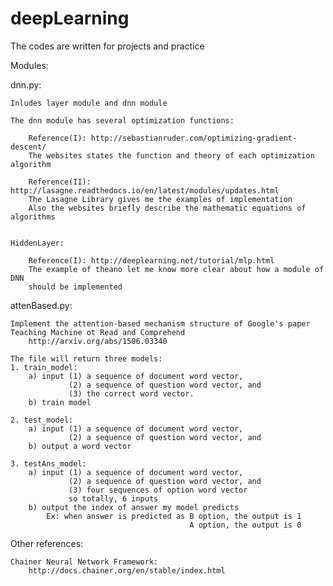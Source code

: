 # deepLearning
The codes are written for projects and practice






Modules:

dnn.py:

    Inludes layer module and dnn module
    
    The dnn module has several optimization functions:
    
        Reference(I): http://sebastianruder.com/optimizing-gradient-descent/
        The websites states the function and theory of each optimization algorithm
        
        Reference(II): http://lasagne.readthedocs.io/en/latest/modules/updates.html
        The Lasagne Library gives me the examples of implementation
        Also the websites briefly describe the mathematic equations of algorithms
        
        
    HiddenLayer:
    
        Reference(I): http://deeplearning.net/tutorial/mlp.html
        The example of theano let me know more clear about how a module of DNN
        should be implemented
    

attenBased.py:

    Implement the attention-based mechanism structure of Google's paper
    Teaching Machine ot Read and Comprehend
        http://arxiv.org/abs/1506.03340
    
    The file will return three models:
    1. train_model: 
        a) input (1) a sequence of document word vector, 
                 (2) a sequence of question word vector, and 
                 (3) the correct word vector.
        b) train model
        
    2. test_model:
        a) input (1) a sequence of document word vector, 
                 (2) a sequence of question word vector, and 
        b) output a word vector
        
    3. testAns_model:
        a) input (1) a sequence of document word vector, 
                 (2) a sequence of question word vector, and
                 (3) four sequences of option word vector
                 so totally, 6 inputs
        b) output the index of answer my model predicts
            Ex: when answer is predicted as B option, the output is 1
                                            A option, the output is 0
    

Other references:
    
    Chainer Neural Network Framework:
        http://docs.chainer.org/en/stable/index.html
